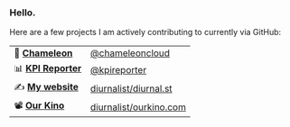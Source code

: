 ### Hello.

Here are a few projects I am actively contributing to currently via GitHub:

|                                                       |                                                                     |
|:----------------------------------------------------- | ------------------------------------------------------------------- |
| 🦎 **[Chameleon](https://www.chameleoncloud.org)**    | [@chameleoncloud](https://github.com/ChameleonCloud)                |
| 📊 **[KPI Reporter](https://kpireporter.com)**        | [@kpireporter](https://github.com/kpireporter)                      |               
| ✍️ **[My website](https://diurnal.st)**               | [diurnalist/diurnal.st](https://github.com/diurnalist/diurnal.st)   |
| 📽️ **[Our Kino](https://ourkino.com)**                | [diurnalist/ourkino.com](https://github.com/diurnalist/ourkino.com) |

